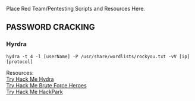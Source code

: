 Place Red Team/Pentesting Scripts and Resources Here.

## PASSWORD CRACKING
### Hyrdra
```
hydra -t 4 -l [userName] -P /usr/share/wordlists/rockyou.txt -vV [ip] [protocol]
```

Resources:\
[Try Hack Me Hydra](https://tryhackme.com/r/room/hydra)\
[Try Hack Me Brute Force Heroes](https://tryhackme.com/r/room/bruteforceheroes)\
[Try Hack Me HackPark](https://tryhackme.com/r/room/hackpark)

